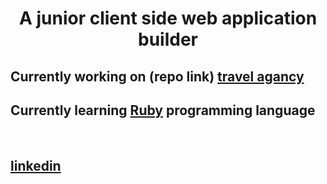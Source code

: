 <h1 align="center">A junior client side web application builder</h1>

## Currently working on (repo link) [travel agancy](https://github.com/osama2kabdullah/travel-guru-client)

## Currently learning [Ruby](https://ruby-doc.org/) programming language

<br>


## [linkedin](https://www.linkedin.com/in/osama-abdullah-9121b5228/)
